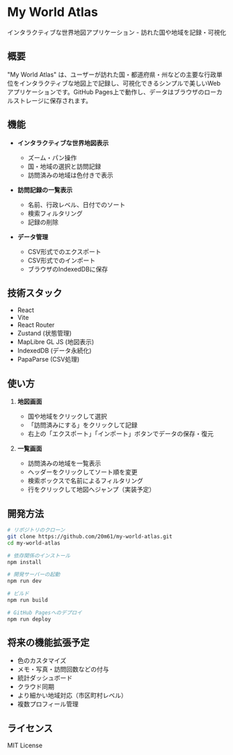 # My World Atlas

インタラクティブな世界地図アプリケーション - 訪れた国や地域を記録・可視化

## 概要

"My World Atlas" は、ユーザーが訪れた国・都道府県・州などの主要な行政単位をインタラクティブな地図上で記録し、可視化できるシンプルで美しいWebアプリケーションです。GitHub Pages上で動作し、データはブラウザのローカルストレージに保存されます。

## 機能

- **インタラクティブな世界地図表示**
  - ズーム・パン操作
  - 国・地域の選択と訪問記録
  - 訪問済みの地域は色付きで表示

- **訪問記録の一覧表示**
  - 名前、行政レベル、日付でのソート
  - 検索フィルタリング
  - 記録の削除

- **データ管理**
  - CSV形式でのエクスポート
  - CSV形式でのインポート
  - ブラウザのIndexedDBに保存

## 技術スタック

- React
- Vite
- React Router
- Zustand (状態管理)
- MapLibre GL JS (地図表示)
- IndexedDB (データ永続化)
- PapaParse (CSV処理)

## 使い方

1. **地図画面**
   - 国や地域をクリックして選択
   - 「訪問済みにする」をクリックして記録
   - 右上の「エクスポート」「インポート」ボタンでデータの保存・復元

2. **一覧画面**
   - 訪問済みの地域を一覧表示
   - ヘッダーをクリックしてソート順を変更
   - 検索ボックスで名前によるフィルタリング
   - 行をクリックして地図へジャンプ（実装予定）

## 開発方法

```bash
# リポジトリのクローン
git clone https://github.com/20m61/my-world-atlas.git
cd my-world-atlas

# 依存関係のインストール
npm install

# 開発サーバーの起動
npm run dev

# ビルド
npm run build

# GitHub Pagesへのデプロイ
npm run deploy
```

## 将来の機能拡張予定

- 色のカスタマイズ
- メモ・写真・訪問回数などの付与
- 統計ダッシュボード
- クラウド同期
- より細かい地域対応（市区町村レベル）
- 複数プロフィール管理

## ライセンス

MIT License
